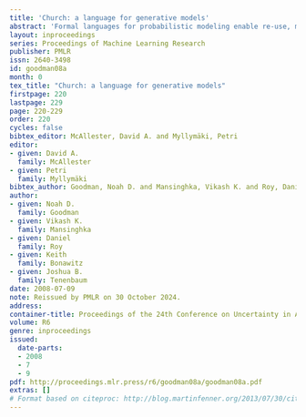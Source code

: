 ```yaml
---
title: 'Church: a language for generative models'
abstract: 'Formal languages for probabilistic modeling enable re-use, modularity, and descriptive clarity, and can foster generic inference techniques. We introduce Church, a universal language for describing stochastic generative processes. Church is based on the Lisp model of lambda calculus, containing a pure Lisp as its deterministic subset. The semantics of Church is defined in terms of evaluation histories and conditional distributions on such histories. Church also includes a novel language construct, the stochastic memoizer, which enables simple description of many complex non-parametric models. We illustrate language features through several examples, including: a generalized Bayes net in which parameters cluster over trials, infinite PCFGs, planning by inference, and various non-parametric clustering models. Finally, we show how to implement query on any Church program, exactly and approximately, using Monte Carlo techniques.'
layout: inproceedings
series: Proceedings of Machine Learning Research
publisher: PMLR
issn: 2640-3498
id: goodman08a
month: 0
tex_title: "Church: a language for generative models"
firstpage: 220
lastpage: 229
page: 220-229
order: 220
cycles: false
bibtex_editor: McAllester, David A. and Myllymäki, Petri
editor:
- given: David A.
  family: McAllester
- given: Petri
  family: Myllymäki
bibtex_author: Goodman, Noah D. and Mansinghka, Vikash K. and Roy, Daniel and Bonawitz, Keith and Tenenbaum, Joshua B.
author:
- given: Noah D.
  family: Goodman
- given: Vikash K.
  family: Mansinghka
- given: Daniel
  family: Roy
- given: Keith
  family: Bonawitz
- given: Joshua B.
  family: Tenenbaum 
date: 2008-07-09
note: Reissued by PMLR on 30 October 2024.
address:
container-title: Proceedings of the 24th Conference on Uncertainty in Artificial Intelligence
volume: R6
genre: inproceedings
issued:
  date-parts:
  - 2008
  - 7
  - 9
pdf: http://proceedings.mlr.press/r6/goodman08a/goodman08a.pdf
extras: []
# Format based on citeproc: http://blog.martinfenner.org/2013/07/30/citeproc-yaml-for-bibliographies/
---
```

